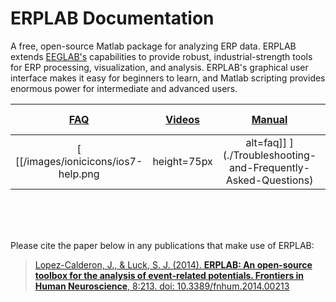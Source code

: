 # ERPLAB Documentation

A free, open-source Matlab package for analyzing ERP data.  ERPLAB extends [EEGLAB's](http://sccn.ucsd.edu/eeglab/) capabilities to provide robust, industrial-strength tools for ERP processing, visualization, and analysis.  ERPLAB's graphical user interface makes it easy for beginners to learn, and Matlab scripting provides enormous power for intermediate and advanced users.  

[FAQ](./Troubleshooting-and-Frequently-Asked-Questions) | [Videos](./Videos)|[Manual](./Manual)|[Tutorial](./Tutorial)|[Scripting Guide](./Scripting-Guide)|[Download Data Files](http://dl.dropbox.com/u/3711923/Test_Data.zip)
:--------: | :--------: | :--------: | :--------: | :--------: | :--------:
[ [[/images/ionicicons/ios7-help.png | height=75px | alt=faq]] ](./Troubleshooting-and-Frequently-Asked-Questions) | [ [[/images/ionicicons/ios7-monitor.png | height=75px | alt=video]] ](./Videos) | [ [[/images/ionicicons/ios7-information.png | height=75px | alt=manual]] ](./Manual) | [ [[/images/ionicicons/ios7-copy.png | height=75px| alt=tutorial]] ](./Tutorial) | [ [[/images/ionicicons/ios7-paper-outline.png | height=75px | alt=scripting]] ](./Scripting-Guide) | [ [[/images/ionicicons/ios7-download.png | height=75px | alt=data]] ](http://dl.dropbox.com/u/3711923/Test_Data.zip)

<br>
<br>
<br>

Please cite the paper below in any publications that make use of ERPLAB:
> [Lopez-Calderon, J., & Luck, S. J. (2014). **ERPLAB: An open-source toolbox for the analysis of event-related potentials. Frontiers in Human Neuroscience**, 8:213. doi: 10.3389/fnhum.2014.00213](http://journal.frontiersin.org/Journal/10.3389/fnhum.2014.00213/)
